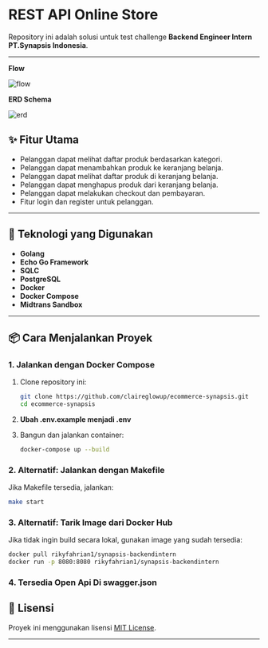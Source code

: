 <!-- @format -->

# **REST API Online Store**

Repository ini adalah solusi untuk test challenge **Backend Engineer Intern PT.Synapsis Indonesia**.

---

**Flow**

![flow](https://i.pinimg.com/736x/c8/1d/4b/c81d4b034203100c3e9d13c8ca3d4d80.jpg)

**ERD Schema**

![erd](https://i.pinimg.com/736x/62/eb/8d/62eb8d7d5f7e3703012795d7f38b1855.jpg)

## **✨ Fitur Utama**

- Pelanggan dapat melihat daftar produk berdasarkan kategori.
- Pelanggan dapat menambahkan produk ke keranjang belanja.
- Pelanggan dapat melihat daftar produk di keranjang belanja.
- Pelanggan dapat menghapus produk dari keranjang belanja.
- Pelanggan dapat melakukan checkout dan pembayaran.
- Fitur login dan register untuk pelanggan.

---

## **🚀 Teknologi yang Digunakan**

- **Golang**
- **Echo Go Framework**
- **SQLC**
- **PostgreSQL**
- **Docker**
- **Docker Compose**
- **Midtrans Sandbox**

---

## **📦 Cara Menjalankan Proyek**

### **1. Jalankan dengan Docker Compose**

1. Clone repository ini:
   ```bash
   git clone https://github.com/claireglowup/ecommerce-synapsis.git
   cd ecommerce-synapsis
   ```
2. **Ubah .env.example menjadi .env**

3. Bangun dan jalankan container:
   ```bash
   docker-compose up --build
   ```

### **2. Alternatif: Jalankan dengan Makefile**

Jika Makefile tersedia, jalankan:

```bash
make start
```

### **3. Alternatif: Tarik Image dari Docker Hub**

Jika tidak ingin build secara lokal, gunakan image yang sudah tersedia:

```bash
docker pull rikyfahrian1/synapsis-backendintern
docker run -p 8080:8080 rikyfahrian1/synapsis-backendintern
```

### **4. Tersedia Open Api Di swagger.json**

## **📜 Lisensi**

Proyek ini menggunakan lisensi [MIT License](LICENSE).

---
